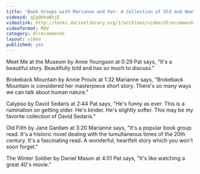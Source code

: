 ```yaml
---
title: "Book Groups with Marianne and Pat: A Collection of Old and New"
videoid: qZgQHhwBhjE
videolink: http://tonks.darienlibrary.org/1/archives/video/dlrecommends/20180816_book_groups.mov
videoformat: MOV
category: dlrecommends
layout: video
published: yes
---
```


Meet Me at the Museum by Anne Youngson at 0:29 
Pat says, "It's a beautiful story. Beautifully told and has so much to discuss."

Brokeback Mountain by Annie Proulx at 1:32 
Marianne says, "Brokeback Mountain is considered her masterpiece short story. There's so many ways we can talk about human nature." 

Calypso by David Sedaris at 2:44 
Pat says, "He's funny as ever. This is a rumination on getting older. He's kinder. He's slightly softer. This may be my favorite collection of David Sedaris." 

Old Filth by Jane Gardam at 3:20 
Marianne says, "It's a popular book group read. It's a historic novel dealing with the tumultaneous times of the 20th century. It's a fascinating read. A wonderful, heartfelt story which you won't soon forget."

The Winter Soldier by Daniel Mason at 4:51
Pat says, "It's like watching a great 40's movie."
